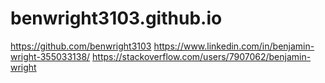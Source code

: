# benwright3103.github.io
https://github.com/benwright3103
https://www.linkedin.com/in/benjamin-wright-355033138/
https://stackoverflow.com/users/7907062/benjamin-wright